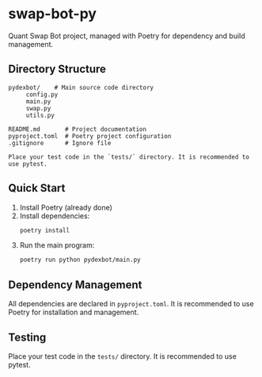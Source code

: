 
# swap-bot-py

Quant Swap Bot project, managed with Poetry for dependency and build management.

## Directory Structure

```
pydexbot/    # Main source code directory
	 config.py
	 main.py
	 swap.py
	 utils.py

README.md       # Project documentation
pyproject.toml  # Poetry project configuration
.gitignore      # Ignore file

Place your test code in the `tests/` directory. It is recommended to use pytest.
```

## Quick Start

1. Install Poetry (already done)
2. Install dependencies:
	```bash
	poetry install
	```
3. Run the main program:
	```bash
	poetry run python pydexbot/main.py
	```

## Dependency Management

All dependencies are declared in `pyproject.toml`. It is recommended to use Poetry for installation and management.

## Testing

Place your test code in the `tests/` directory. It is recommended to use pytest.

